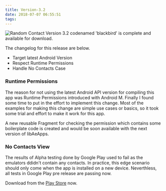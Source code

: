 ```yaml
---
title: Version-3.2
date: 2018-07-07 06:55:51
tags:
---
```

<img alt="Random Contact" src="/random-contact/images/feature_graphic_v2.png"/>
Version 3.2 codenamed 'blackbird' is complete and available for download.

The changelog for this release are below.

 - Target latest Android Version
 - Respect Runtime Permissions
 - Handle No Contacts Case

### Runtime Permissions
The reason for not using the latest Android API version for compiling this app was Runtime Permissions introduced with 
Android M. Finally I found some time to put in the effort to implement this change. Most of the examples for making this 
change are simple use cases or basics, so it took some trial and effort to make it work for this app.

A new reusable Fragment for checking the permission which contains some boilerplate code is created and would be 
soon available with the next version of libAeApps.

### No Contacts View
The results of Alpha testing done by Google Play used to fail as the emulators ddidn't contain any contacts. In practice, 
this edge scenario should only come when the app is installed on a new device. Neverthless, all tests in Google Play 
pre release are passing now.

Download from the <a href="https://play.google.com/store/apps/details?id=com.ae.apps.randomcontact">Play Store</a> now.